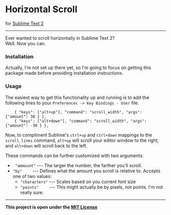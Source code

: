 Horizontal Scroll
=========================

for [Sublime Text 2][0]

-------------

Ever wanted to scroll horizontally in Sublime Text 2?  
Well. Now you can.

### Installation

Actually, I'm not set up there yet, so I'm going to focus on getting this package made before providing installation instructions.

### Usage

The easiest way to get this functionality up and running is to add the following lines to your `Preferences -> Key Bindings - User` file.

        { "keys": ["alt+up"], "command": "scroll_width", "args": {"amount": 30 } },
        { "keys": ["alt+down"], "command": "scroll_width", "args": {"amount": -30 } },

Now, to compliment Sublime's `ctrl+up` and `ctrl+down` mappings to the `scroll_lines` command, `alt+up` will scroll your editor window to the right, and `alt+down` will scroll back to the left.

These commands can be further customized with two arguments:

  * ` "ammount"` --- The larger the number, the farther you'll scroll.
  * ` "by"     ` --- Defines what the amount you scroll is relative to. Accepts one of two values: 
    * `"characters"` --- Scales based on you current font size
    * `"points"    ` --- This might actually be by pixels, not points. I'm not really sure.

----------------

**This project is open under the [MIT License][1]**

 [0]: http://www.sublimetext.com/2
 [1]: http://revolunet.mit-license.org
 [2]: http://wbond.net/sublime_packages/package_control